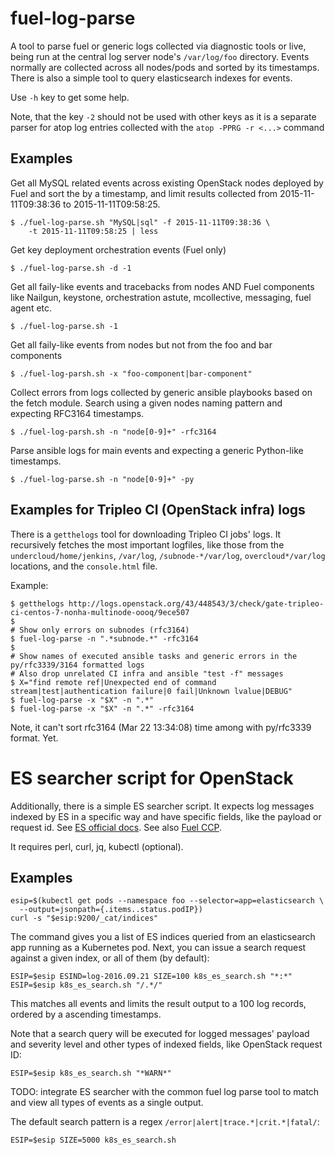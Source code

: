 # fuel-log-parse

A tool to parse fuel or generic logs collected via diagnostic
tools or live, being run at the central log server node's
`/var/log/foo` directory. Events normally are collected
across all nodes/pods and sorted by its timestamps. There is
also a simple tool to query elasticsearch indexes for events.

Use `-h` key to get some help.

Note, that the key `-2` should not be used with other keys as
it is a separate parser for atop log entries collected with
the `atop -PPRG -r <...>` command

## Examples

Get all MySQL related events across existing OpenStack nodes
deployed by Fuel and sort the by a timestamp, and limit results
collected from 2015-11-11T09:38:36 to 2015-11-11T09:58:25.

```
$ ./fuel-log-parse.sh "MySQL|sql" -f 2015-11-11T09:38:36 \
    -t 2015-11-11T09:58:25 | less
```

Get key deployment orchestration events (Fuel only)

```
$ ./fuel-log-parse.sh -d -1
```

Get all faily-like events and tracebacks from nodes AND
Fuel components like Nailgun, keystone, orchestration astute,
mcollective, messaging, fuel agent etc.

```
$ ./fuel-log-parse.sh -1
```

Get all faily-like events from nodes but not from the
foo and bar components

```
$ ./fuel-log-parsh.sh -x "foo-component|bar-component"
```

Collect errors from logs collected by generic ansible
playbooks based on the fetch module. Search using a given
nodes naming pattern and expecting RFC3164 timestamps.

```
$ ./fuel-log-parsh.sh -n "node[0-9]+" -rfc3164
```

Parse ansible logs for main events and expecting a generic
Python-like timestamps.

```
$ ./fuel-log-parse.sh -n "node[0-9]+" -py
```

## Examples for Tripleo CI (OpenStack infra) logs

There is a `getthelogs` tool for downloading Tripleo CI jobs' logs.
It recursively fetches the most important logfiles, like those from the
`undercloud/home/jenkins`, `/var/log`, `/subnode-*/var/log`,
  `overcloud*/var/log` locations, and the `console.html` file.

Example:
```
$ getthelogs http://logs.openstack.org/43/448543/3/check/gate-tripleo-ci-centos-7-nonha-multinode-oooq/9ece507
$
# Show only errors on subnodes (rfc3164)
$ fuel-log-parse -n ".*subnode.*" -rfc3164
$
# Show names of executed ansible tasks and generic errors in the py/rfc3339/3164 formatted logs
# Also drop unrelated CI infra and ansible "test -f" messages
$ X="find remote ref|Unexpected end of command stream|test|authentication failure|0 fail|Unknown lvalue|DEBUG"
$ fuel-log-parse -x "$X" -n ".*"
$ fuel-log-parse -x "$X" -n ".*" -rfc3164
```
Note, it can't sort rfc3164 (Mar 22 13:34:08) time among with py/rfc3339 format. Yet.

# ES searcher script for OpenStack

Additionally, there is a simple ES searcher script. It expects log
messages indexed by ES in a specific way and have specific fields, like
the payload or request id. See [ES official docs](https://www.elastic.co/guide/en/elasticsearch/reference/current/search-uri-request.html).
See also [Fuel CCP](http://fuel-ccp.readthedocs.io/en/latest/).

It requires perl, curl, jq, kubectl (optional).

## Examples

```
esip=$(kubectl get pods --namespace foo --selector=app=elasticsearch \
  --output=jsonpath={.items..status.podIP})
curl -s "$esip:9200/_cat/indices"
```

The command gives you a list of ES indices queried from an elasticsearch
app running as a Kubernetes pod. Next, you can issue a search request against
a given index, or all of them (by default):

```
ESIP=$esip ESIND=log-2016.09.21 SIZE=100 k8s_es_search.sh "*:*"
ESIP=$esip k8s_es_search.sh "/.*/"
```

This matches all events and limits the result output to a 100 log records, ordered
by a ascending timestamps.

Note that a search query will be executed for logged messages' payload and
severity level and other types of indexed fields, like OpenStack request ID:

```
ESIP=$esip k8s_es_search.sh "*WARN*"
```

TODO: integrate ES searcher with the common fuel log parse tool to
match and view all types of events as a single output.

The default search pattern is a regex ``/error|alert|trace.*|crit.*|fatal/``:

```
ESIP=$esip SIZE=5000 k8s_es_search.sh
```

